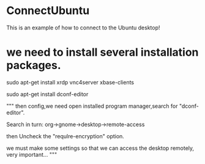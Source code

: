# ConnectUbuntu
This is an example of how to connect to the Ubuntu desktop!

#  we need to install several installation packages.

sudo apt-get install xrdp vnc4server xbase-clients

sudo apt-get install dconf-editor

"""
then config,we need open installed program manager,search for "dconf-editor".

Search in turn:
org->gnome->desktop->remote-access 

then Uncheck the "requlre-encryption" option.




we must make some settings so that we can access the desktop remotely, very important...
"""
